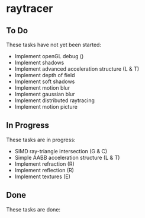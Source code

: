 # raytracer

## To Do

These tasks have not yet been started:
* Implement openGL debug ()
* Implement shadows
* Implement advanced acceleration structure (L & T)
* Implement depth of field
* Implement soft shadows
* Implement motion blur
* Implement gaussian blur
* Implement distributed raytracing
* Implement motion picture

## In Progress

These tasks are in progress:
* SIMD ray-triangle intersection (G & C)
* Simple AABB acceleration structure (L & T)
* Implement refraction (R)
* Implement reflection (R)
* Implement textures (E)

## Done

These tasks are done:
